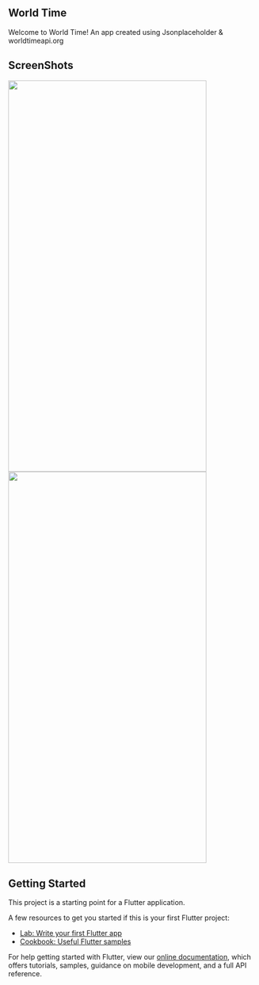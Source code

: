 ## World Time

Welcome to World Time! An app created using Jsonplaceholder & worldtimeapi.org


## ScreenShots
<img src="https://user-images.githubusercontent.com/42904172/119135664-5756dc80-ba5c-11eb-90e7-03476999f33a.png" width="400" height="790">
<img src="https://user-images.githubusercontent.com/42904172/119135820-8d945c00-ba5c-11eb-98fb-b737c2e40306.png" width="400" height="790">


## Getting Started

This project is a starting point for a Flutter application.

A few resources to get you started if this is your first Flutter project:

- [Lab: Write your first Flutter app](https://flutter.dev/docs/get-started/codelab)
- [Cookbook: Useful Flutter samples](https://flutter.dev/docs/cookbook)

For help getting started with Flutter, view our
[online documentation](https://flutter.dev/docs), which offers tutorials,
samples, guidance on mobile development, and a full API reference.
